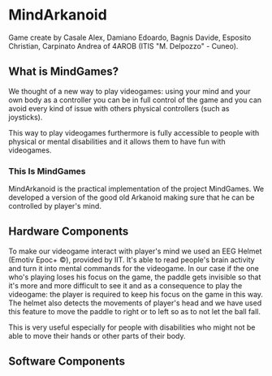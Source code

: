 # MindArkanoid

Game create by Casale Alex, Damiano Edoardo, Bagnis Davide, Esposito Christian, Carpinato Andrea of 4AROB (ITIS "M. Delpozzo" - Cuneo).

## What is MindGames?

We thought of a new way to play videogames: using your mind and your own body as a controller you can be in full control of the game and you can avoid every kind of issue with others physical controllers (such as joysticks).

This way to play videogames furthermore is fully accessible to people with physical or mental disabilities and it allows them to have fun with videogames.

### This Is MindGames

MindArkanoid is the practical implementation of the project MindGames.
We developed a version of the good old Arkanoid making sure that he can be controlled by player's mind.

## Hardware Components

To make our videogame interact with player's mind we used an EEG Helmet (Emotiv Epoc+ ©), provided by IIT.
It's able to read people's brain activity and turn it into mental commands for the videogame.
In our case if the one who's playing loses his focus on the game, the paddle gets invisible so that it's more and more difficult to see it and as a consequence to play the videogame: the player is required to keep his focus on the game in this way.
The helmet also detects the movements of player's head and we have used this feature to move the paddle to right or to left so as to not let the ball fall.

This is very useful especially for people with disabilities who might not be able to move their hands or other parts of their body.

## Software Components


